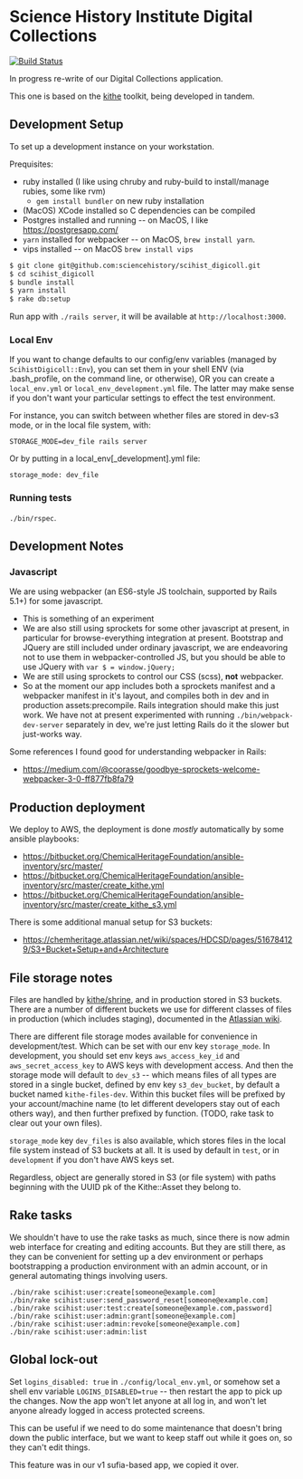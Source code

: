 # Science History Institute Digital Collections

[![Build Status](https://travis-ci.com/sciencehistory/scihist_digicoll.svg?branch=master)](https://travis-ci.com/sciencehistory/scihist_digicoll)

In progress re-write of our Digital Collections application.

This one is based on the [kithe](https://github.com/sciencehistory/kithe) toolkit, being developed in tandem.

## Development Setup

To set up a development instance on your workstation.

Prequisites:

* ruby installed (I like using chruby and ruby-build to install/manage rubies, some like rvm)
  * `gem install bundler` on new ruby installation
* (MacOS) XCode installed so C dependencies can be compiled
* Postgres installed and running -- on MacOS, I like https://postgresapp.com/
* `yarn` installed for webpacker -- on MacOS, `brew install yarn`.
* vips installed --  on MacOS `brew install vips`

```bash
$ git clone git@github.com:sciencehistory/scihist_digicoll.git
$ cd scihist_digicoll
$ bundle install
$ yarn install
$ rake db:setup
```

Run app with `./rails server`, it will be available at `http://localhost:3000`.

### Local Env
If you want to change defaults to our config/env variables (managed by `ScihistDigicoll::Env`), you can set them in your shell ENV (via .bash_profile, on the command line, or otherwise), OR you can create a `local_env.yml` or `local_env_development.yml` file. The latter may make sense if you don't want your particular settings to effect the test environment.

For instance, you can switch between whether files are stored in dev-s3 mode, or in the local file system, with:

    STORAGE_MODE=dev_file rails server

Or by putting in a local_env[_development].yml file:

    storage_mode: dev_file

### Running tests

`./bin/rspec`.

## Development Notes

### Javascript

We are using webpacker (an ES6-style JS toolchain, supported by Rails 5.1+) for some javascript.
* This is something of an experiment
* We are also still using sprockets for some other javascript at present, in particular for browse-everything integration at present. Bootstrap and JQuery are still included under ordinary javascript, we are endeavoring not to use them in webpacker-controlled JS, but you should be able to use JQuery with `var $ = window.jQuery;`
* We are still using sprockets to control our CSS (scss), **not** webpacker.
* So at the moment our app includes both a sprockets manifest and a webpacker manifest in it's layout, and compiles both in dev and in production assets:precompile. Rails integration should make this just work. We have not at present experimented with running `./bin/webpack-dev-server` separately in dev, we're just letting Rails do it the slower but just-works way.

Some references I found good for understanding webpacker in Rails:
* https://medium.com/@coorasse/goodbye-sprockets-welcome-webpacker-3-0-ff877fb8fa79

## Production deployment

We deploy to AWS, the deployment is done _mostly_ automatically by some ansible playbooks:
* https://bitbucket.org/ChemicalHeritageFoundation/ansible-inventory/src/master/
* https://bitbucket.org/ChemicalHeritageFoundation/ansible-inventory/src/master/create_kithe.yml
* https://bitbucket.org/ChemicalHeritageFoundation/ansible-inventory/src/master/create_kithe_s3.yml

There is some additional manual setup for S3 buckets:
* https://chemheritage.atlassian.net/wiki/spaces/HDCSD/pages/516784129/S3+Bucket+Setup+and+Architecture

## File storage notes

Files are handled by [kithe/shrine](https://github.com/sciencehistory/kithe/blob/master/guides/file_handling.md), and in production stored in S3 buckets. There are a number of different buckets we use for different classes of files in production (which includes staging), documented in the [Atlassian wiki](https://chemheritage.atlassian.net/wiki/spaces/HDCSD/pages/516784129/S3+Bucket+Setup+and+Architecture).

There are different file storage modes available for convenience in development/test. Which can be set with our env key `storage_mode`. In development, you should set env keys `aws_access_key_id` and `aws_secret_access_key` to AWS keys with development access. And then the storage mode will default to `dev_s3` -- which means files of all types are stored in a single bucket, defined by env key `s3_dev_bucket`, by default a bucket named `kithe-files-dev`.  Within this bucket files will be prefixed by your account/machine name (to let different developers stay out of each others way), and then further prefixed by function. (TODO, rake task to clear out your own files).

`storage_mode` key `dev_files` is also available, which stores files in the local file system instead of S3 buckets at all. It is used by default in `test`, or in `development` if you don't have AWS keys set.

Regardless, object are generally stored in S3 (or file system) with paths beginning with the UUID pk of the Kithe::Asset they belong to.

## Rake tasks

We shouldn't have to use the rake tasks as much, since there is now admin web interface for creating and editing accounts. But they are still there, as they can be convenient for setting up a dev environment or perhaps bootstrapping a production environment with an admin account, or in general automating things involving users.

```shell
./bin/rake scihist:user:create[someone@example.com]
./bin/rake scihist:user:send_password_reset[someone@example.com]
./bin/rake scihist:user:test:create[someone@example.com,password]
./bin/rake scihist:user:admin:grant[someone@example.com]
./bin/rake scihist:user:admin:revoke[someone@example.com]
./bin/rake scihist:user:admin:list
```

## Global lock-out

Set `logins_disabled: true` in `./config/local_env.yml`, or somehow set a shell env variable `LOGINS_DISABLED=true` -- then restart the app to pick up the changes. Now the app won't let anyone at all log in, and won't let anyone already logged in access protected screens.

This can be useful if we need to do some maintenance that doesn't bring down the public interface, but we want to keep staff out while it goes on, so they can't edit things.

This feature was in our v1 sufia-based app, we copied it over.

